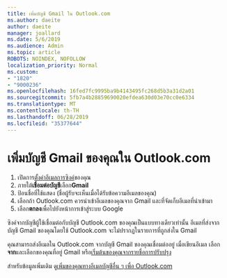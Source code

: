 ```yaml
---
title: เพิ่มบัญชี Gmail ใน Outlook.com
ms.author: daeite
author: daeite
manager: joallard
ms.date: 5/6/2019
ms.audience: Admin
ms.topic: article
ROBOTS: NOINDEX, NOFOLLOW
localization_priority: Normal
ms.custom:
- "1820"
- "9000236"
ms.openlocfilehash: 16fed7fc9995ba9b4143495fc268d5b3a31d2a01
ms.sourcegitcommit: 5fb7a4b28859690020efdea630d03e70cc0e6334
ms.translationtype: MT
ms.contentlocale: th-TH
ms.lasthandoff: 06/28/2019
ms.locfileid: "35377644"
---
```

# <a name="add-your-gmail-account-to-outlookcom"></a>เพิ่มบัญชี Gmail ของคุณใน Outlook.com

1. เปิดการ[ตั้งค่าอีเมลการซิงค์](https://go.microsoft.com/fwlink/?linkid=875264)ของคุณ
2. ภายใต้**เชื่อมต่อบัญชี**เลือก**Gmail**
3. ป้อนชื่อที่ใช้แสดง (ชื่อผู้รับจะเห็นเมื่อได้รับข้อความอีเมลของคุณ)
4. เลือกถ้า Outlook.com ควรนำเข้าอีเมลของคุณจาก Gmail และที่จัดเก็บอีเมลที่นำเข้ามา
5. เลือก**ตกลง**เพื่อไปยังหน้าการเข้าสู่ระบบ Google

ซิงค์จากบัญชีผู้ใช้เชื่อมต่อกับบัญชี Outlook.com ของคุณเป็นแบบทางเดียวเท่านั้น อีเมลที่ส่งจากบัญชี Gmail ของคุณโดยใช้ Outlook.com จะไม่ปรากฏในรายการที่ถูกส่งใน Gmail

คุณสามารถส่งอีเมลใน Outlook.com จากบัญชี Gmail ของคุณเชื่อมต่ออยู่ เมื่อเขียนอีเมล เลือก**จาก**และเลือกของคุณที่อยู่ Gmail หรือ[เริ่มต้นของคุณจากรายชื่อการปรับปรุง](https://go.microsoft.com/fwlink/?linkid=875264)

สำหรับข้อมูลเพิ่มเติม ดู[เพิ่มของคุณทางอีเมลบัญชีอื่น ๆ เพื่อ Outlook.com](https://support.office.com/article/c5224df4-5885-4e79-91ba-523aa743f0ba)